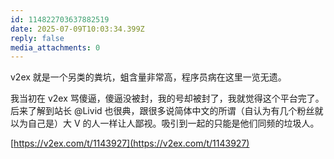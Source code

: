 ```yaml
---
id: 114822703637882519
date: 2025-07-09T10:03:34.399Z
reply: false
media_attachments: 0
---
```


v2ex 就是一个另类的粪坑，蛆含量非常高，程序员病在这里一览无遗。

我当初在 v2ex 骂傻逼，傻逼没被封，我的号却被封了，我就觉得这个平台完了。后来了解到站长 @Livid 也很典，跟很多说简体中文的所谓（自认为有几个粉丝就以为自己是）大 V 的人一样让人鄙视。吸引到一起的只能是他们同频的垃圾人。

[https://v2ex.com/t/1143927](https://v2ex.com/t/1143927)

